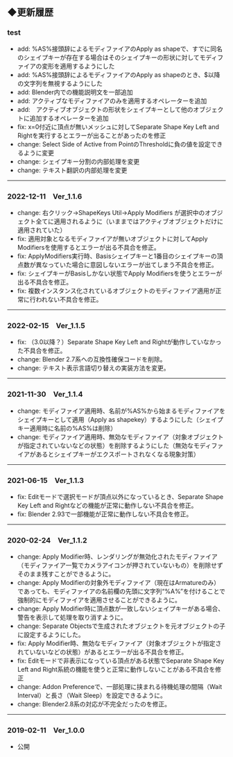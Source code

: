
## ◆更新履歴
### test
- add: %AS%接頭辞によるモディファイアのApply as shapeで、すでに同名のシェイプキーが存在する場合はそのシェイプキーの形状に対してモディファイアの変形を適用するようにした
- add: %AS%接頭辞によるモディファイアのApply as shapeのとき、$以降の文字列を無視するようにした
- add: Blender内での機能説明文を一部追加
- add: アクティブなモディファイアのみを適用するオペレーターを追加
- add:　アクティブオブジェクトの形状をシェイプキーとして他のオブジェクトに追加するオペレーターを追加
- fix: x=0付近に頂点が無いメッシュに対してSeparate Shape Key Left and Rightを実行するとエラーが出ることがあったのを修正
- change: Select Side of Active from PointのThresholdに負の値を設定できるように変更
- change: シェイプキー分割の内部処理を変更
- change: テキスト翻訳の内部処理を変更
---
### 2022-12-11　Ver_1.1.6
- change: 右クリック→ShapeKeys Util→Apply Modifiers が選択中のオブジェクト全てに適用されるように（いままではアクティブオブジェクトだけに適用されていた）
- fix: 適用対象となるモディファイアが無いオブジェクトに対してApply Modifiersを使用するとエラーが出る不具合を修正。
- fix: ApplyModifiers実行時、Basisシェイプキーと1番目のシェイプキーの頂点数が異なっていた場合に意図しないエラーが出てしまう不具合を修正。
- fix: シェイプキーがBasisしかない状態でApply Modifiersを使うとエラーが出る不具合を修正。
- fix: 複数インスタンス化されているオブジェクトのモディファイア適用が正常に行われない不具合を修正。
---
### 2022-02-15　Ver_1.1.5
- fix: （3.0以降？）Separate Shape Key Left and Rightが動作していなかった不具合を修正。
- change: Blender 2.7系への互換性確保コードを削除。
- change: テキスト表示言語切り替えの実装方法を変更。
---
### 2021-11-30　Ver_1.1.4
- change: モディファイア適用時、名前が%AS%から始まるモディファイアをシェイプキーとして適用（Apply as shapekey）するようにした（シェイプキー適用時に名前の%AS%は削除）
- change: モディファイア適用時、無効なモディファイア（対象オブジェクトが指定されていないなどの状態）を削除するようにした（無効なモディファイアがあるとシェイプキーがエクスポートされなくなる現象対策）
---
### 2021-06-15　Ver_1.1.3
- fix: Editモードで選択モードが頂点以外になっているとき、Separate Shape Key Left and Rightなどの機能が正常に動作しない不具合を修正。
- fix: Blender 2.93で一部機能が正常に動作しない不具合を修正。
---
### 2020-02-24　Ver_1.1.2
- change: Apply Modifier時、レンダリングが無効化されたモディファイア（モディファイア一覧でカメラアイコンが押されていないもの）を削除せずそのまま残すことができるように。
- change: Apply Modifierの対象外モディファイア（現在はArmatureのみ）であっても、モディファイアの名前欄の先頭に文字列“%A%”を付けることで強制的にモディファイアを適用させることができるように。
- change: Apply Modifier時に頂点数が一致しないシェイプキーがある場合、警告を表示して処理を取り消すように。
- change: Separate Objectsで生成されたオブジェクトを元オブジェクトの子に設定するようにした。
- fix: Apply Modifier時、無効なモディファイア（対象オブジェクトが指定されていないなどの状態）があるとエラーが出る不具合を修正。
- fix: Editモードで非表示になっている頂点がある状態でSeparate Shape Key Left and Right系統の機能を使うと正常に動作しないことがある不具合を修正
- change: Addon Preferenceで、一部処理に挟まれる待機処理の間隔（Wait Interval）と長さ（Wait Sleep）を設定できるように。
- change: Blender2.8系の対応が不完全だったのを修正。
---
### 2019-02-11　Ver_1.0.0
- 公開